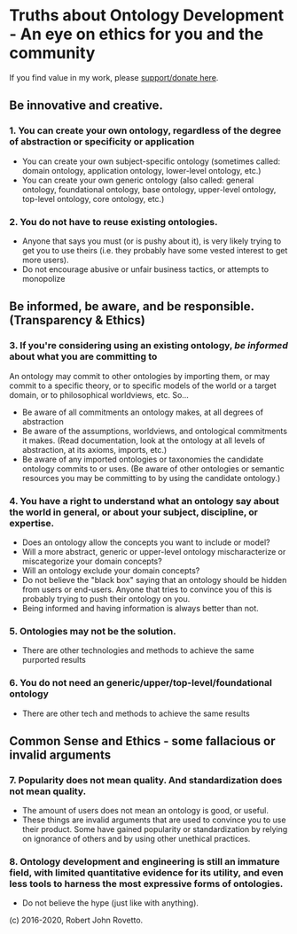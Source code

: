 # Truths about Ontology Development - An eye on ethics for you and the community

If you find value in my work, please [support/donate here](https://gogetfunding.com/knowledge-organization-services-ontology-terminology-metadata-concept-analysis/).

## Be innovative and creative.
### 1. You can create your own ontology, regardless of the degree of abstraction or specificity or application
- You can create your own subject-specific ontology (sometimes called: domain ontology, application ontology, lower-level ontology, etc.)
- You can create your own generic ontology (also called: general ontology, foundational ontology, base ontology, upper-level ontology, top-level ontology, core ontology, etc.)

### 2. You do not have to reuse existing ontologies.
- Anyone that says you must (or is pushy about it), is very likely trying to get you to use theirs (i.e. they probably have some vested interest to get more users).
- Do not encourage abusive or unfair business tactics, or attempts to monopolize

## Be informed, be aware, and be responsible. (Transparency & Ethics)
### 3. If you're considering using an existing ontology, _be informed_ about what you are committing to
An ontology may commit to other ontologies by importing them, or may commit to a specific theory, or to specific models of the world or a target domain, or to philosophical worldviews, etc. So...
- Be aware of all commitments an ontology makes, at all degrees of abstraction
- Be aware of the assumptions, worldviews, and ontological commitments it makes. (Read documentation, look at the ontology at all levels of abstraction, at its axioms, imports, etc.)
- Be aware of any imported ontologies or taxonomies the candidate ontology commits to or uses.
(Be aware of other ontologies or semantic resources you may be committing to by using the candidate ontology.)

### 4. You have a right to understand what an ontology say about the world in general, or about your subject, discipline, or expertise.
- Does an ontology allow the concepts you want to include or model?
- Will a more abstract, generic or upper-level ontology mischaracterize or miscategorize your domain concepts? 
- Will an ontology exclude your domain concepts? 
- Do not believe the "black box" saying that an ontology should be hidden from users or end-users. Anyone that tries to convince you of this is probably trying to push their ontology on you.
- Being informed and having information is always better than not.

### 5. Ontologies may not be the solution.
- There are other technologies and methods to achieve the same purported results

### 6. You do not need an generic/upper/top-level/foundational ontology
- There are other tech and methods to achieve the same results

## Common Sense and Ethics - some fallacious or invalid arguments

### 7. Popularity does not mean quality. And standardization does not mean quality.
- The amount of users does not mean an ontology is good, or useful.
- These things are invalid arguments that are used to convince you to use their product. Some have gained popularity or standardization by relying on ignorance of others and by using other unethical practices.

### 8. Ontology development and engineering is still an immature field, with limited quantitative evidence for its utility, and even less tools to harness the most expressive forms of ontologies.
- Do not believe the hype (just like with anything).


(c) 2016-2020, Robert John Rovetto.
